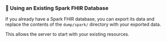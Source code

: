 ### 💾 Using an Existing Spark FHIR Database

If you already have a Spark FHIR database, you can export its data and replace the contents of the `dump/spark/` directory with your exported data.

This allows the server to start with your existing resources.
